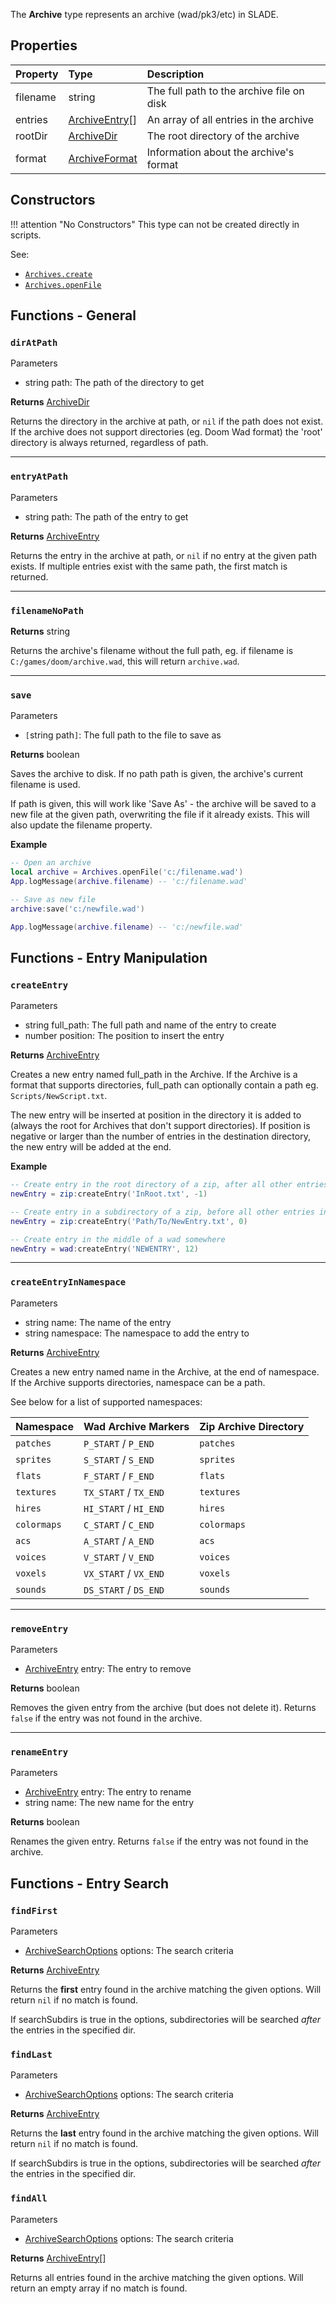 The **Archive** type represents an archive (wad/pk3/etc) in SLADE.

## Properties

| Property | Type | Description |
|:---------|:-----|:------------|
<prop class="ro">filename</prop> | <type>string</type> | The full path to the archive file on disk
<prop class="ro">entries</prop> | <type>[ArchiveEntry](ArchiveEntry.md)\[\]</type> | An array of all entries in the archive
<prop class="ro">rootDir</prop> | <type>[ArchiveDir](ArchiveDir.md)</type> | The root directory of the archive
<prop class="ro">format</prop> | <type>[ArchiveFormat](ArchiveFormat.md)</type> | Information about the archive's format

## Constructors

!!! attention "No Constructors"
    This type can not be created directly in scripts.

<listhead>See:</listhead>

* <code>[Archives.create](../Namespaces/Archives.md#create)</code>
* <code>[Archives.openFile](../Namespaces/Archives.md#openfile)</code>

## Functions - General

### `dirAtPath`

<listhead>Parameters</listhead>

* <type>string</type> <arg>path</arg>: The path of the directory to get

**Returns** <type>[ArchiveDir](ArchiveDir.md)</type>

Returns the directory in the archive at <arg>path</arg>, or `nil` if the path does not exist. If the archive does not support directories (eg. Doom Wad format) the 'root' directory is always returned, regardless of <arg>path</arg>.

---
### `entryAtPath`

<listhead>Parameters</listhead>

* <type>string</type> <arg>path</arg>: The path of the entry to get

**Returns** <type>[ArchiveEntry](ArchiveEntry.md)</type>

Returns the entry in the archive at <arg>path</arg>, or `nil` if no entry at the given path exists. If multiple entries exist with the same <arg>path</arg>, the first match is returned.

---
### `filenameNoPath`

**Returns** <type>string</type>

Returns the archive's <prop>filename</prop> without the full path, eg. if <prop>filename</prop> is `C:/games/doom/archive.wad`, this will return `archive.wad`.

---
### `save`

<listhead>Parameters</listhead>

* `[`<type>string</type> <arg>path</arg>`]`: The full path to the file to save as

**Returns** <type>boolean</type>

Saves the archive to disk. If no <arg>path</arg> path is given, the archive's current <prop>filename</prop> is used.

If <arg>path</arg> is given, this will work like 'Save As' - the archive will be saved to a new file at the given path, overwriting the file if it already exists. This will also update the <prop>filename</prop> property.

**Example**

```lua
-- Open an archive
local archive = Archives.openFile('c:/filename.wad')
App.logMessage(archive.filename) -- 'c:/filename.wad'

-- Save as new file
archive:save('c:/newfile.wad')

App.logMessage(archive.filename) -- 'c:/newfile.wad'
```

## Functions - Entry Manipulation

### `createEntry`

<listhead>Parameters</listhead>

* <type>string</type> <arg>full_path</arg>: The full path and name of the entry to create
* <type>number</type> <arg>position</arg>: The position to insert the entry

**Returns** <type>[ArchiveEntry](ArchiveEntry.md)</type>

Creates a new entry named <arg>full_path</arg> in the Archive. If the Archive is a format that supports directories, <arg>full_path</arg> can optionally contain a path eg. `Scripts/NewScript.txt`.

The new entry will be inserted at <arg>position</arg> in the directory it is added to (always the root for Archives that don't support directories). If <arg>position</arg> is negative or larger than the number of entries in the destination directory, the new entry will be added at the end.

**Example**

```lua
-- Create entry in the root directory of a zip, after all other entries
newEntry = zip:createEntry('InRoot.txt', -1)

-- Create entry in a subdirectory of a zip, before all other entries in the subdirectory
newEntry = zip:createEntry('Path/To/NewEntry.txt', 0)

-- Create entry in the middle of a wad somewhere
newEntry = wad:createEntry('NEWENTRY', 12)
```

---
### `createEntryInNamespace`

<listhead>Parameters</listhead>

* <type>string</type> <arg>name</arg>: The name of the entry
* <type>string</type> <arg>namespace</arg>: The namespace to add the entry to

**Returns** <type>[ArchiveEntry](ArchiveEntry.md)</type>

Creates a new entry named <arg>name</arg> in the Archive, at the end of <arg>namespace</arg>. If the Archive supports directories, <arg>namespace</arg> can be a path.

See below for a list of supported namespaces:

| Namespace | Wad Archive Markers | Zip Archive Directory |
|-----------|---------------------|-----------------------|
`patches` | `P_START` / `P_END` | `patches`
`sprites` | `S_START` / `S_END` | `sprites`
`flats` | `F_START` / `F_END` | `flats`
`textures` | `TX_START` / `TX_END` | `textures`
`hires` | `HI_START` / `HI_END` | `hires`
`colormaps` | `C_START` / `C_END` | `colormaps`
`acs` | `A_START` / `A_END` | `acs`
`voices` | `V_START` / `V_END` | `voices`
`voxels` | `VX_START` / `VX_END` | `voxels`
`sounds` | `DS_START` / `DS_END` | `sounds`

---
### `removeEntry`

<listhead>Parameters</listhead>

* <type>[ArchiveEntry](ArchiveEntry.md)</type> <arg>entry</arg>: The entry to remove

**Returns** <type>boolean</type>

Removes the given entry from the archive (but does not delete it). Returns `false` if the entry was not found in the archive.

---
### `renameEntry`

<listhead>Parameters</listhead>

* <type>[ArchiveEntry](ArchiveEntry.md)</type> <arg>entry</arg>: The entry to rename
* <type>string</type> <arg>name</arg>: The new name for the entry

**Returns** <type>boolean</type>

Renames the given entry. Returns `false` if the entry was not found in the archive.

## Functions - Entry Search

### `findFirst`

<listhead>Parameters</listhead>

* <type>[ArchiveSearchOptions](ArchiveSearchOptions.md)</type> <arg>options</arg>: The search criteria

**Returns** <type>[ArchiveEntry](ArchiveEntry.md)</type>

Returns the **first** entry found in the archive matching the given <arg>options</arg>. Will return `nil` if no match is found.

If <prop>searchSubdirs</prop> is true in the <arg>options</arg>, subdirectories will be searched *after* the entries in the specified <prop>dir</prop>.

### `findLast`

<listhead>Parameters</listhead>

* <type>[ArchiveSearchOptions](ArchiveSearchOptions.md)</type> <arg>options</arg>: The search criteria

**Returns** <type>[ArchiveEntry](ArchiveEntry.md)</type>

Returns the **last** entry found in the archive matching the given <arg>options</arg>. Will return `nil` if no match is found.

If <prop>searchSubdirs</prop> is true in the <arg>options</arg>, subdirectories will be searched *after* the entries in the specified <prop>dir</prop>.

### `findAll`

<listhead>Parameters</listhead>

* <type>[ArchiveSearchOptions](ArchiveSearchOptions.md)</type> <arg>options</arg>: The search criteria

**Returns** <type>[ArchiveEntry](ArchiveEntry.md)\[\]</type>

Returns all entries found in the archive matching the given <arg>options</arg>. Will return an empty array if no match is found.
